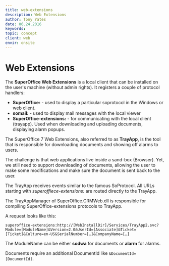 ```yaml
---
title: web-extensions
description: Web Extensions
author: Tony Yates
date: 06.24.2016
keywords:
topic: concept
client: web
envir: onsite
---
```


# Web Extensions

The **SuperOffice Web Extensions** is a local client that can be installed on the user's machine (without admin rights). It registers a couple of protocol handlers:

* **SuperOffice:** - used to display a particular soprotocol in the Windows or web client.
* **somail:** - used to display mail messages with the local viewer
* **SuperOffice-extensions:** - for communicating with the local client (trayapp). Used when downloading and uploading documents, displaying alarm popups.

The SuperOffice 7 Web Extensions, also referred to as **TrayApp**, is the tool that is responsible for downloading documents and showing off alarms to users.

The challenge is that web applications live inside a sand-box (Browser). Yet, we still need to support downloading of documents, allowing the user to make some modifications and make sure the document is sent back to the user.

The TrayApp receives events similar to the famous SoProtocol. All URLs starting with *superoffiece-extensions:* are routed directly to the TrayApp.

The TrayAppManager of SuperOffice.CRMWeb.dll is responsible for compiling SuperOffice-extensions protocols to TrayApp.

A request looks like this:

`superoffice-extensions:http://[WebInstallDir]/Services/TrayApp2.svc?Module=[ModuleName]&Version=2.0&UserId=[Associate]&Ticket=[Ticket]&Culture=en-US&SerialNumber=[…]&CompanyName=[…]`

The ModuleName can be either **sodwa** for documents or **alarm** for alarms.

Documents require an additional DocumentId like `&DocumentId=[DocumentId]`.
